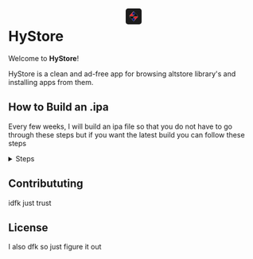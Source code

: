 # <center><img style="width: 2rem;margin-top: 200px;border-radius: 5px;" src="https://raw.githubusercontent.com/hypackel/hystore/refs/heads/main/assets/icon.png"></center> HyStore

Welcome to **HyStore**!

HyStore is a clean and ad-free app for browsing altstore library's and installing apps from them.

## How to Build an .ipa

Every few weeks, I will build an ipa file so that you do not have to go through these steps but if you want the latest build you can follow these steps

<details>
<summary>Steps</summary>

Prerequisites:

- A mac that can run xcode or a VM that runs OS X
- Node.js 21

Steps:

1. run `npm i` in the project
2. run `npx expo prebuild --platform ios` to create an ios build
3. wait a little bit for it to finish

### If you have a Paid Apple Developer Account ($99/year)

> [!IMPORTANT]
> I have not tested this as I do not have a paid Apple Developer Account so you may need to edit some code.

1. just use Expo Application Services (EAS) to create up to 15 ios builds for free.

### If you Do not have an Apple Developer Account

> This does take a little longer and may run into more errors

<hr>

- Download Xcode from the App Store on your Mac.

> If you are on MacOS beta, then you need to download Xcode-beta from Apple's website

<hr>

- Open the Xcode Project by clicking `Open Existing Project`

<hr>

![Click File Icon in XCODE](./public/1.png)

- if the file icon is not already selected, then do so

<hr>

- Select HyStore in the file tab

<hr>


- Choose Build Phases in the tabs

<hr>


- Click `+` on the panel and select `New Run Script Phase`

<hr>

- Go back to your terminal and run

```bash
sudo ln -s $(which node) /usr/local/bin/node
```

This creates a symlink to the default node location that xcode is looking for to your actual node location

<hr>

- Then in the script, paste the following:

```sh
# Load nvm if it's not loaded
export NVM_DIR="$HOME/.nvm"
if [ -s "$NVM_DIR/nvm.sh" ]; then
  source "$NVM_DIR/nvm.sh"
fi

# Ensure Node is available
export NODE_BINARY=/usr/local/bin/node
echo "Node found at: $NODE_BINARY"

"$NODE_BINARY" -v

# Run NativeWind/Tailwind CSS build command
"$NODE_BINARY" "$PROJECT_DIR/../node_modules/tailwindcss/lib/cli.js" -i "$PROJECT_DIR/../global.css" -o "$PROJECT_DIR/../node_modules/.cache/nativewind/global.css"

# Continue with the React Native build script
"$NODE_BINARY" --print "require('path').dirname(require.resolve('react-native/package.json')) + '/scripts/react-native-xcode.sh'"
```

<hr>

- Then At the top bar select product>archive and wait for the build to complete

<hr>

- then it should popup with a menu if the build is successful and right click the build and click show in finder

<hr>

- it should be a .xcarchive so right click and select show package contents and then select products>Applications

<hr>

- Then right click and select `New Folder` and type `Payload` (caps senstitive) and press enter

<hr>

- then drag HyStore into the Payload folder

<hr>

- then right click and select `Compress 'Payload'` and wait

<hr>

- then it should pop out a .zip. so please rename the package to a .ipa so it should be `Payload.ipa` from `Payload.zip`

<hr>

- Enjoy!

</details>

## Contribututing

idfk just trust

## License

I also dfk so just figure it out

